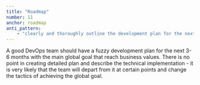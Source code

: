 ```yaml
---
title: "Roadmap"
number: 11
anchor: roadmap
anti_pattern:
    - "clearly and thoroughly outline the development plan for the next 10 years"
---
```


A good DevOps team should have a fuzzy development plan for the next 3-6 months with the main global goal that reach business values. There is no point in creating detailed plan and describe the technical implementation - it is very likely that the team will depart from it at certain points and change the tactics of achieving the global goal.